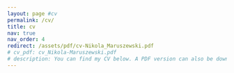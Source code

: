 ```yaml
---
layout: page #cv
permalink: /cv/
title: cv
nav: true
nav_order: 4
redirect: /assets/pdf/cv-Nikola_Maruszewski.pdf
# cv_pdf: cv_Nikola-Maruszewski.pdf
# description: You can find my CV below. A PDF version can also be downloaded by clicking the button in the top right.
---
```

